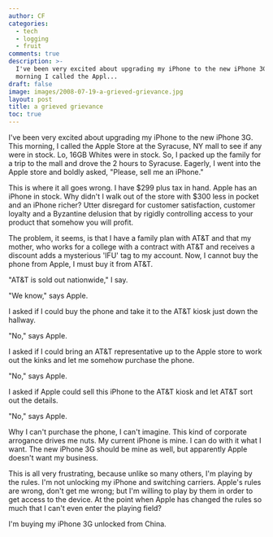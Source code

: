 ```yaml
---
author: CF
categories:
  - tech
  - logging
  - fruit
comments: true
description: >-
  I've been very excited about upgrading my iPhone to the new iPhone 3G This
  morning I called the Appl...
draft: false
image: images/2008-07-19-a-grieved-grievance.jpg
layout: post
title: a grieved grievance
toc: true
---
```

    
I've been very excited about upgrading my iPhone to the new iPhone 3G. This morning, I called the Apple Store at the Syracuse, NY mall to see if any were in stock. Lo, 16GB Whites were in stock. So, I packed up the family for a trip to the mall and drove the 2 hours to Syracuse. Eagerly, I went into the Apple store and boldly asked, "Please, sell me an iPhone."    
    
This is where it all goes wrong. I have $299 plus tax in hand. Apple has an iPhone in stock. Why didn't I walk out of the store with $300 less in pocket and an iPhone richer? Utter disregard for customer satisfaction, customer loyalty and a Byzantine delusion that by rigidly controlling access to your product that somehow you will profit.    
    
The problem, it seems, is that I have a family plan with AT&T and that my mother, who works for a college with a contract with AT&T and receives a discount adds a mysterious 'IFU' tag to my account. Now, I cannot buy the phone from Apple, I must buy it from AT&T.    
    
"AT&T is sold out nationwide," I say.    
    
"We know," says Apple.    
    
I asked if I could buy the phone and take it to the AT&T kiosk just down the hallway.    
    
"No," says Apple.    
    
I asked if I could bring an AT&T representative up to the Apple store to work out the kinks and let me somehow purchase the phone.    
    
"No," says Apple.    
    
I asked if Apple could sell this iPhone to the AT&T kiosk and let AT&T sort out the details.    
    
"No," says Apple.    
    
Why I can't purchase the phone, I can't imagine. This kind of corporate arrogance drives me nuts. My current iPhone is mine. I can do with it what I want. The new iPhone 3G should be mine as well, but apparently Apple doesn't want my business.    
    
This is all very frustrating, because unlike so many others, I'm playing by the rules. I'm not unlocking my iPhone and switching carriers. Apple's rules are wrong, don't get me wrong; but I'm willing to play by them in order to get access to the device. At the point when Apple has changed the rules so much that I can't even enter the playing field?    
    
I'm buying my iPhone 3G unlocked from China.    
